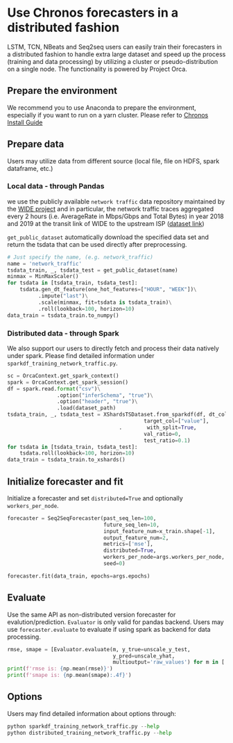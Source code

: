 # Use Chronos forecasters in a distributed fashion
LSTM, TCN, NBeats and Seq2seq users can easily train their forecasters in a distributed fashion to handle extra large dataset and speed up the process (training and data processing) by utilizing a cluster or pseudo-distribution on a single node. The functionality is powered by Project Orca.

## Prepare the environment
We recommend you to use Anaconda to prepare the environment, especially if you want to run on a yarn cluster.
Please refer to [Chronos Install Guide](https://bigdl.readthedocs.io/en/latest/doc/Chronos/Overview/install.html)

## Prepare data
Users may utilize data from different source (local file, file on HDFS, spark dataframe, etc.)
### Local data - through Pandas
we use the publicly available `network traffic` data repository maintained by the [WIDE project](http://mawi.wide.ad.jp/mawi/) and in particular, the network traffic traces aggregated every 2 hours (i.e. AverageRate in Mbps/Gbps and Total Bytes) in year 2018 and 2019 at the transit link of WIDE to the upstream ISP ([dataset link](http://mawi.wide.ad.jp/~agurim/dataset/))

`get_public_dataset` automatically download the specified data set and return the tsdata that can be used directly after preprocessing.
```python
# Just specify the name, (e.g. network_traffic)
name = 'network_traffic'
tsdata_train, _, tsdata_test = get_public_dataset(name)
minmax = MinMaxScaler()
for tsdata in [tsdata_train, tsdata_test]:
    tsdata.gen_dt_feature(one_hot_features=["HOUR", "WEEK"])\
          .impute("last")\
          .scale(minmax, fit=tsdata is tsdata_train)\
          .roll(lookback=100, horizon=10)
data_train = tsdata_train.to_numpy()
```
### Distributed data - through Spark
We also support our users to directly fetch and process their data natively under spark.
Please find detailed information under `sparkdf_training_network_traffic.py`.
```python
sc = OrcaContext.get_spark_context()
spark = OrcaContext.get_spark_session()
df = spark.read.format("csv")\
                .option("inferSchema", "true")\
                .option("header", "true")\
                .load(dataset_path)
tsdata_train, _, tsdata_test = XShardsTSDataset.from_sparkdf(df, dt_col="timestamp",
                                            target_col=["value"],
                                    .        with_split=True,
                                            val_ratio=0,
                                            test_ratio=0.1)
for tsdata in [tsdata_train, tsdata_test]:
    tsdata.roll(lookback=100, horizon=10)
data_train = tsdata_train.to_xshards()
```


## Initialize forecaster and fit
Initialize a forecaster and set `distributed=True` and optionally `workers_per_node`.
```python
forecaster = Seq2SeqForecaster(past_seq_len=100,
                               future_seq_len=10,
                               input_feature_num=x_train.shape[-1],
                               output_feature_num=2,
                               metrics=['mse'],
                               distributed=True,
                               workers_per_node=args.workers_per_node,
                               seed=0)

forecaster.fit(data_train, epochs=args.epochs)
```

## Evaluate
Use the same API as non-distributed version forecaster for evalution/prediction. `Evaluator` is only valid for pandas backend. Users may use `forecaster.evaluate` to evaluate if using spark as backend for data processing.
```python
rmse, smape = [Evaluator.evaluate(m, y_true=unscale_y_test,
                                  y_pred=unscale_yhat,
                                  multioutput='raw_values') for m in ['rmse', 'smape']]
print(f'rmse is: {np.mean(rmse)}')
print(f'smape is: {np.mean(smape):.4f}')
```

## Options
Users may find detailed information about options through:
```python
python sparkdf_training_network_traffic.py --help
python distributed_training_network_traffic.py --help
```